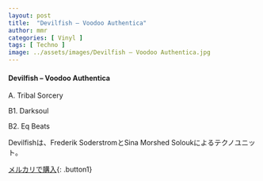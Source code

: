 ```yaml
---
layout: post
title:  "Devilfish – Voodoo Authentica"
author: mmr
categories: [ Vinyl ]
tags: [ Techno ]
image: ../assets/images/Devilfish – Voodoo Authentica.jpg
---
```


#### Devilfish – Voodoo Authentica

A. Tribal Sorcery

B1. Darksoul

B2. Eq Beats

Devilfishは、Frederik SoderstromとSina Morshed Soloukによるテクノユニット。

[メルカリで購入](https://jp.mercari.com/item/m43307213572){: .button1}

